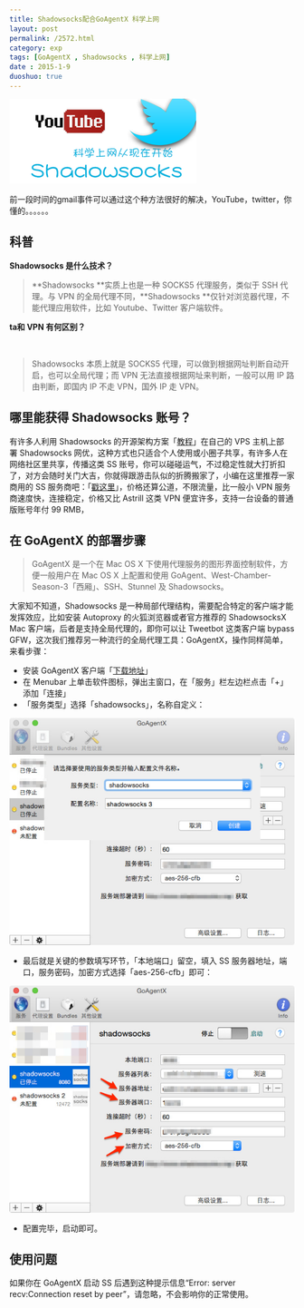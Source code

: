 ```yaml
---
title: Shadowsocks配合GoAgentX 科学上网
layout: post
permalink: /2572.html
category: exp
tags: [GoAgentX , Shadowsocks , 科学上网]
date : 2015-1-9
duoshuo: true
---
```

[<img class=" size-full wp-image-2573 aligncenter" src="/wp-content/uploads/2015/01/vpn.png" alt="vpn" width="330" height="150" />][1]

前一段时间的gmail事件可以通过这个种方法很好的解决，YouTube，twitter，你懂的。。。。。。

## 科普

**Shadowsocks 是什么技术？**

> **Shadowsocks **实质上也是一种 SOCKS5 代理服务，类似于 SSH 代理。与 VPN 的全局代理不同，**Shadowsocks **仅针对浏览器代理，不能代理应用软件，比如 Youtube、Twitter 客户端软件。

**ta和 VPN 有何区别？**

<div class="insert-post-ads">
   
</div>

> Shadowsocks 本质上就是 SOCKS5 代理，可以做到根据网址判断自动开启，也可以全局代理；而 VPN 无法直接根据网址来判断，一般可以用 IP 路由判断，即国内 IP 不走 VPN，国外 IP 走 VPN。

## 哪里能获得 Shadowsocks 账号？

有许多人利用 Shadowsocks 的开源架构方案「<a title="" href="https://github.com/shadowsocks/shadowsocks" target="_blank" data-original-title="">教程</a>」在自己的 VPS 主机上部署 Shadowsocks 网优，这种方式也只适合个人使用或小圈子共享，有许多人在网络社区里共享，传播这类 SS 账号，你可以碰碰运气，不过稳定性就大打折扣了，对方会随时关门大吉，你就得跟游击队似的折腾搬家了，小编在这里推荐一家商用的 SS 服务商吧：「<a href="https://feizei.cc/" target="_blank">戳这里</a>」，价格还算公道，不限流量，比一般小 VPN 服务商速度快，连接稳定，价格又比 Astrill 这类 VPN 便宜许多，支持一台设备的普通版账号年付 99 RMB， 
## 在 GoAgentX 的部署步骤

> GoAgentX 是一个在 Mac OS X 下使用代理服务的图形界面控制软件，方便一般用户在 Mac OS X 上配置和使用 GoAgent、West-Chamber-Season-3「西厢」、SSH、Stunnel 及 Shadowsocks。

大家知不知道，Shadowsocks 是一种局部代理结构，需要配合特定的客户端才能发挥效应，比如安装 Autoproxy 的火狐浏览器或者官方推荐的 ShadowsocksX Mac 客户端，后者是支持全局代理的，即你可以让 Tweetbot 这类客户端 bypass GFW，这次我们推荐另一种流行的全局代理工具：GoAgentX，操作同样简单，来看步骤：

  * 安装 GoAgentX 客户端「<a title="" href="https://github.com/ohdarling/GoAgentX/archive/master.zip" target="_blank" data-original-title="">下载地址</a>」
  * 在 Menubar 上单击软件图标，弹出主窗口，在「服务」栏左边栏点击「+」添加「连接」
  * 「服务类型」选择「shadowsocks」，名称自定义：

<img class=" aligncenter" src="/wp-content/uploads/sinapicv2-backup/2572-ww1-large-005V4vEUjw1eo3ecsze59j30go0d9gne.jpg" alt="Shadowsocks配合GoAgentX 科学上网" />

  * 最后就是关键的参数填写环节，「本地端口」留空，填入 SS 服务器地址，端口，服务密码，加密方式选择「aes-256-cfb」即可：

<img class=" aligncenter" src="/wp-content/uploads/sinapicv2-backup/2572-ww1-large-005V4vEUjw1eo3e8etwzhj30go0d9tat.jpg" alt="Shadowsocks配合GoAgentX 科学上网" />

  * 配置完毕，启动即可。

## 使用问题

如果你在 GoAgentX 启动 SS 后遇到这种提示信息“Error: server recv:Connection reset by peer”，请忽略，不会影响你的正常使用。


 [1]: /wp-content/uploads/2015/01/vpn.png


